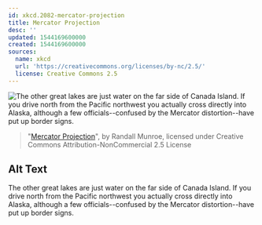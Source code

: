 ```yaml
---
id: xkcd.2082-mercator-projection
title: Mercator Projection
desc: ''
updated: 1544169600000
created: 1544169600000
sources:
  name: xkcd
  url: 'https://creativecommons.org/licenses/by-nc/2.5/'
  license: Creative Commons 2.5
---
```

![The other great lakes are just water on the far side of Canada Island. If you drive north from the Pacific northwest you actually cross directly into Alaska, although a few officials--confused by the Mercator distortion--have put up border signs.](https://imgs.xkcd.com/comics/mercator_projection.png)
> "[Mercator Projection](https://xkcd.com/2082/)", by Randall Munroe, licensed under Creative Commons Attribution-NonCommercial 2.5 License

## Alt Text
The other great lakes are just water on the far side of Canada Island. If you drive north from the Pacific northwest you actually cross directly into Alaska, although a few officials--confused by the Mercator distortion--have put up border signs.
